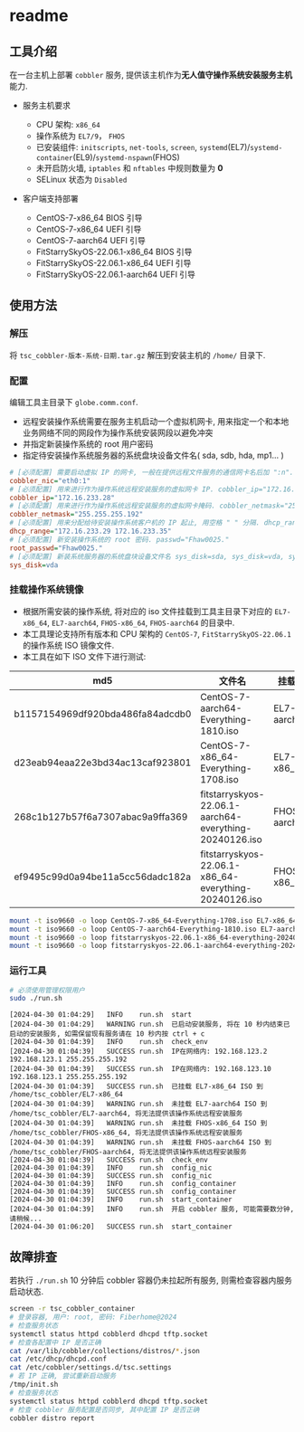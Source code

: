 # readme

## 工具介绍

在一台主机上部署 `cobbler` 服务, 提供该主机作为**无人值守操作系统安装服务主机**能力.

- 服务主机要求

  - CPU 架构: `x86_64`
  - 操作系统为 `EL7/9`， `FHOS`
  - 已安装组件: `initscripts`, `net-tools`, `screen`, `systemd`(EL7)/`systemd-container`(EL9)/`systemd-nspawn`(FHOS)
  - 未开启防火墙, `iptables` 和 `nftables` 中规则数量为 **0**
  - SELinux 状态为 `Disabled`

- 客户端支持部署

  - CentOS-7-x86_64 BIOS 引导
  - CentOS-7-x86_64 UEFI 引导
  - CentOS-7-aarch64 UEFI 引导
  - FitStarrySkyOS-22.06.1-x86_64 BIOS 引导
  - FitStarrySkyOS-22.06.1-x86_64 UEFI 引导
  - FitStarrySkyOS-22.06.1-aarch64 UEFI 引导

## 使用方法

### 解压

将 `tsc_cobbler-版本-系统-日期.tar.gz` 解压到安装主机的 `/home/` 目录下.

### 配置

编辑工具主目录下 `globe.comm.conf`.

- 远程安装操作系统需要在服务主机启动一个虚拟机网卡, 用来指定一个和本地业务网络不同的网段作为操作系统安装网段以避免冲突
- 并指定新装操作系统的 root 用户密码
- 指定待安装操作系统服务器的系统盘块设备文件名( sda, sdb, hda, mp1... )

```ini
# [必须配置] 需要启动虚拟 IP 的网卡, 一般在提供远程文件服务的通信网卡名后加 ":n". cobbler_nic="eth0:1"
cobbler_nic="eth0:1"
# [必须配置] 用来进行作为操作系统远程安装服务的虚拟网卡 IP. cobbler_ip="172.16.233.28"
cobbler_ip="172.16.233.28"
# [必须配置] 用来进行作为操作系统远程安装服务的虚拟网卡掩码. cobbler_netmask="255.255.255.192"
cobbler_netmask="255.255.255.192"
# [必须配置] 用来分配给待安装操作系统客户机的 IP 起止, 用空格 " " 分隔. dhcp_range="172.16.233.29 172.16.233.35"
dhcp_range="172.16.233.29 172.16.233.35"
# [必须配置] 新安装操作系统的 root 密码. passwd="Fhaw0025."
root_passwd="Fhaw0025."
# [必须配置] 新装系统服务器的系统盘块设备文件名 sys_disk=sda, sys_disk=vda, sys_disk=mp1
sys_disk=vda
```

### 挂载操作系统镜像

- 根据所需安装的操作系统, 将对应的 iso 文件挂载到工具主目录下对应的 `EL7-x86_64`, `EL7-aarch64`, `FHOS-x86_64`, `FHOS-aarch64` 的目录中.
- 本工具理论支持所有版本和 CPU 架构的 `CentOS-7`, `FitStarrySkyOS-22.06.1` 的操作系统 ISO 镜像文件.
- 本工具在如下 ISO 文件下进行测试:

| md5                              | 文件名                                                 | 挂载点       |
| -------------------------------- | ------------------------------------------------------ | ------------ |
| b1157154969df920bda486fa84adcdb0 | CentOS-7-aarch64-Everything-1810.iso                   | EL7-aarch64  |
| d23eab94eaa22e3bd34ac13caf923801 | CentOS-7-x86_64-Everything-1708.iso                    | EL7-x86_64   |
| 268c1b127b57f6a7307abac9a9ffa369 | fitstarryskyos-22.06.1-aarch64-everything-20240126.iso | FHOS-aarch64 |
| ef9495c99d0a94be11a5cc56dadc182a | fitstarryskyos-22.06.1-x86_64-everything-20240126.iso  | FHOS-x86_64  |

```bash
mount -t iso9660 -o loop CentOS-7-x86_64-Everything-1708.iso EL7-x86_64
mount -t iso9660 -o loop CentOS-7-aarch64-Everything-1810.iso EL7-aarch64
mount -t iso9660 -o loop fitstarryskyos-22.06.1-x86_64-everything-20240126.iso FHOS-x86_64
mount -t iso9660 -o loop fitstarryskyos-22.06.1-aarch64-everything-20240126.iso FHOS-aarch64
```

### 运行工具

```bash
# 必须使用管理权限用户
sudo ./run.sh
```

```text
[2024-04-30 01:04:29]   INFO    run.sh  start
[2024-04-30 01:04:29]   WARNING run.sh  已启动安装服务, 将在 10 秒内结束已启动的安装服务, 如需保留现有服务请在 10 秒内按 ctrl + c
[2024-04-30 01:04:39]   INFO    run.sh  check_env
[2024-04-30 01:04:39]   SUCCESS run.sh  IP在网络内: 192.168.123.2 192.168.123.1 255.255.255.192
[2024-04-30 01:04:39]   SUCCESS run.sh  IP在网络内: 192.168.123.10 192.168.123.1 255.255.255.192
[2024-04-30 01:04:39]   SUCCESS run.sh  已挂载 EL7-x86_64 ISO 到 /home/tsc_cobbler/EL7-x86_64
[2024-04-30 01:04:39]   WARNING run.sh  未挂载 EL7-aarch64 ISO 到 /home/tsc_cobbler/EL7-aarch64, 将无法提供该操作系统远程安装服务
[2024-04-30 01:04:39]   WARNING run.sh  未挂载 FHOS-x86_64 ISO 到 /home/tsc_cobbler/FHOS-x86_64, 将无法提供该操作系统远程安装服务
[2024-04-30 01:04:39]   WARNING run.sh  未挂载 FHOS-aarch64 ISO 到 /home/tsc_cobbler/FHOS-aarch64, 将无法提供该操作系统远程安装服务
[2024-04-30 01:04:39]   SUCCESS run.sh  check_env
[2024-04-30 01:04:39]   INFO    run.sh  config_nic
[2024-04-30 01:04:39]   SUCCESS run.sh  config_nic
[2024-04-30 01:04:39]   INFO    run.sh  config_container
[2024-04-30 01:04:39]   SUCCESS run.sh  config_container
[2024-04-30 01:04:39]   INFO    run.sh  start_container
[2024-04-30 01:04:39]   INFO    run.sh  开启 cobbler 服务, 可能需要数分钟, 请稍候...
[2024-04-30 01:06:20]   SUCCESS run.sh  start_container
```

## 故障排查

若执行 `./run.sh` 10 分钟后 cobbler 容器仍未拉起所有服务, 则需检查容器内服务启动状态.

```bash
screen -r tsc_cobbler_container
# 登录容器, 用户: root, 密码: Fiberhome@2024
# 检查服务状态
systemctl status httpd cobblerd dhcpd tftp.socket
# 检查各配置中 IP 是否正确
cat /var/lib/cobbler/collections/distros/*.json
cat /etc/dhcp/dhcpd.conf
cat /etc/cobbler/settings.d/tsc.settings
# 若 IP 正确, 尝试重新启动服务
/tmp/init.sh
# 检查服务状态
systemctl status httpd cobblerd dhcpd tftp.socket
# 检查 cobbler 服务配置是否同步, 其中配置 IP 是否正确
cobbler distro report
```
